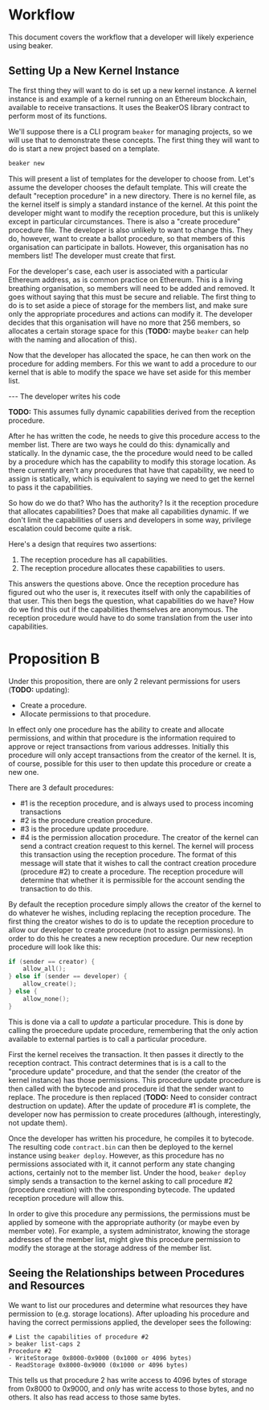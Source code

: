 # Workflow

This document covers the workflow that a developer will likely experience using
beaker.

## Setting Up a New Kernel Instance

The first thing they will want to do is set up a new kernel instance. A kernel
instance is and example of a kernel running on an Ethereum blockchain, available
to receive transactions. It uses the BeakerOS library contract to perform most
of its functions.

We'll suppose there is a CLI program `beaker` for managing projects, so we will
use that to demonstrate these concepts. The first thing they will want to do is
start a new project based on a template.

```bash
beaker new
```

This will present a list of templates for the developer to choose from. Let's
assume the developer chooses the default template. This will create the default
"reception procedure" in a new directory. There is no kernel file, as the kernel
itself is simply a standard instance of the kernel. At this point the developer
might want to modify the reception procedure, but this is unlikely except in
particular circumstances. There is also a "create procedure" procedure file. The
developer is also unlikely to want to change this. They do, however, want to
create a ballot procedure, so that members of this organisation can participate
in ballots. However, this organisation has no members list! The developer must
create that first.

For the developer's case, each user is associated with a particular Ethereum
address, as is common practice on Ethereum. This is a living breathing
organisation, so members will need to be added and removed. It goes without
saying that this must be secure and reliable. The first thing to do is to set
aside a piece of storage for the members list, and make sure only the
appropriate procedures and actions can modify it. The developer decides that
this organisation will have no more that 256 members, so allocates a certain
storage space for this (**TODO:** maybe `beaker` can help with the naming and
allocation of this).

Now that the developer has allocated the space, he can then work on the
procedure for adding members. For this we want to add a procedure to our kernel that is able to modify the space we have set aside for this member list.

--- The developer writes his code

**TODO:** This assumes fully dynamic capabilities derived from the reception
procedure.

After he has written the code, he needs to give this procedure access to the
member list. There are two ways he could do this: dynamically and statically. In
the dynamic case, the the procedure would need to be called by a procedure which
has the capability to modify this storage location. As there currently aren't
any procedures that have that capability, we need to assign is statically, which
is equivalent to saying we need to get the kernel to pass it the capabilities.

So how do we do that? Who has the authority? Is it the reception procedure that
allocates capabilities? Does that make all capabilities dynamic. If we don't
limit the capabilities of users and developers in some way, privilege escalation
could become quite a risk.

Here's a design that requires two assertions:

1. The reception procedure has all capabilities.
2. The reception procedure allocates these capabilities to users.

This answers the questions above. Once the reception procedure has figured out
who the user is, it rexecutes itself with only the capabilities of that user.
This then begs the question, what capabilities do we have? How do we find this
out if the capabilities themselves are anonymous. The reception procedure would
have to do some translation from the user into capabilities.

# Proposition B

Under this proposition, there are only 2 relevant permissions for users
(**TODO:** updating):

- Create a procedure.
- Allocate permissions to that procedure.

In effect only one procedure has the ability to create and allocate permissions, and within that procedure is the information required to approve or reject transactions from various addresses. Initially this procedure will only accept transactions from the creator of the kernel. It is, of course, possible for this user to then update this procedure or create a new one.

There are 3 default procedures:

- #1 is the reception procedure, and is always used to process incoming
  transactions
- #2 is the procedure creation procedure.
- #3 is the procedure update procedure.
- #4 is the permission allocation procedure.
The creator of the kernel can send a contract creation request to this kernel.
The kernel will process this transaction using the reception procedure. The
format of this message will state that it wishes to call the contract creation
procedure (procedure #2) to create a procedure. The reception procedure will
determine that whether it is permissible for the account sending the transaction
to do this.

By default the reception procedure simply allows the creator of the kernel to do
whatever he wishes, including replacing the reception procedure. The first thing
the creator wishes to do is to update the reception procedure to allow our
developer to create procedure (not to assign permissions). In order to do this
he creates a new reception procedure. Our new reception procedure will look like
this:

```c
if (sender == creator) {
    allow_all();
} else if (sender == developer) {
    allow_create();
} else {
    allow_none();
}
```

This is done via a call to *update* a particular procedure. This is done by
calling the proecedure update procedure, remembering that the only action
available to external parties is to call a particular procedure.

First the kernel receives the transaction. It then passes it directly to the
reception contract. This contract determines that is is a call to the "procedure
update" procedure, and that the sender (the creator of the kernel instance) has
those permissions. This procedure update procedure is then called with the
bytecode and procedure id that the sender want to replace. The procedure is then
replaced (**TODO:** Need to consider contract destruction on update). After the
update of procedure #1 is complete, the developer now has permission to create
procedures (although, interestingly, not update them).

Once the developer has written his procedure, he compiles it to bytecode. The
resulting code `contract.bin` can then be deployed to the kernel instance using
`beaker deploy`. However, as this procedure has no permissions associated with
it, it cannot perform any state changing actions, certainly not to the member
list. Under the hood, `beaker deploy` simply sends a transaction to the kernel
asking to call procedure \#2 (procedure creation) with the corresponding
bytecode. The updated reception procedure will allow this.

In order to give this procedure any permissions, the permissions must be applied
by someone with the appropriate authority (or maybe even by member vote). For
example, a system administrator, knowing the storage addresses of the member
list, might give this procedure permission to modify the storage at the storage
address of the member list.

## Seeing the Relationships between Procedures and Resources

We want to list our procedures and determine what resources they have permission
to (e.g. storage locations). After uploading his procedure and having the
correct permissions applied, the developer sees the following:

```
# List the capabilities of procedure #2
> beaker list-caps 2
Procedure #2
- WriteStorage 0x8000-0x9000 (0x1000 or 4096 bytes)
- ReadStorage 0x8000-0x9000 (0x1000 or 4096 bytes)
```

This tells us that procedure 2 has write access to 4096 bytes of storage from
0x8000 to 0x9000, and *only* has write access to those bytes, and no others. It
also has read access to those same bytes.
